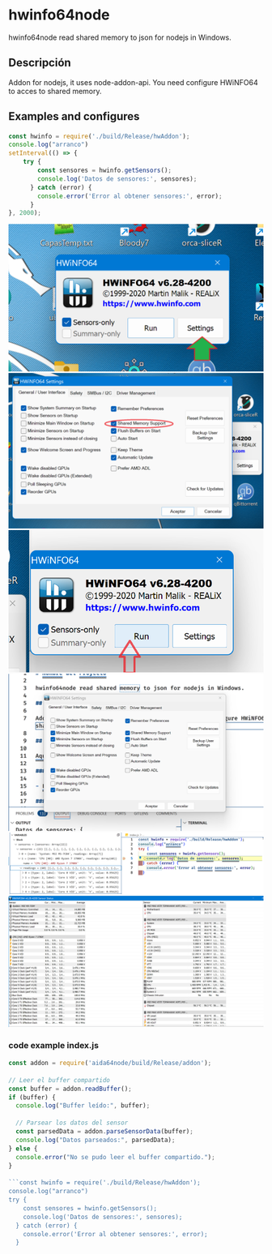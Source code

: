 # hwinfo64node

hwinfo64node read shared memory to json for nodejs in Windows.

## Descripción

Addon for nodejs, it uses node-addon-api. You need configure HWiNFO64 to acces to shared memory.

## Examples and configures
```javascript
const hwinfo = require('./build/Release/hwAddon');
console.log("arranco")
setInterval(() => {
    try {
        const sensores = hwinfo.getSensors();
        console.log('Datos de sensores:', sensores);
      } catch (error) {
        console.error('Error al obtener sensores:', error);
      }
}, 2000);
```
![1](https://github.com/zaramagasoft/hwinfo64node/blob/master/img/1.png)
![2](https://github.com/zaramagasoft/hwinfo64node/blob/master/img/2.png)
![3](https://github.com/zaramagasoft/hwinfo64node/blob/master/img/3.png)
![Hwinfo64support](https://github.com/zaramagasoft/hwinfo64node/blob/master/img/Hwinfo64support.png)
![json](https://github.com/zaramagasoft/hwinfo64node/blob/master/img/json.png)
![sensorsView](https://github.com/zaramagasoft/hwinfo64node/blob/master/img/sensorsViews.png)


### code example index.js


```javascript
const addon = require('aida64node/build/Release/addon');

// Leer el buffer compartido
const buffer = addon.readBuffer();
if (buffer) {
  console.log("Buffer leído:", buffer);

  // Parsear los datos del sensor
  const parsedData = addon.parseSensorData(buffer);
  console.log("Datos parseados:", parsedData);
} else {
  console.error("No se pudo leer el buffer compartido.");
}

```const hwinfo = require('./build/Release/hwAddon');
console.log("arranco")
try {
    const sensores = hwinfo.getSensors();
    console.log('Datos de sensores:', sensores);
  } catch (error) {
    console.error('Error al obtener sensores:', error);
  }
  ```


